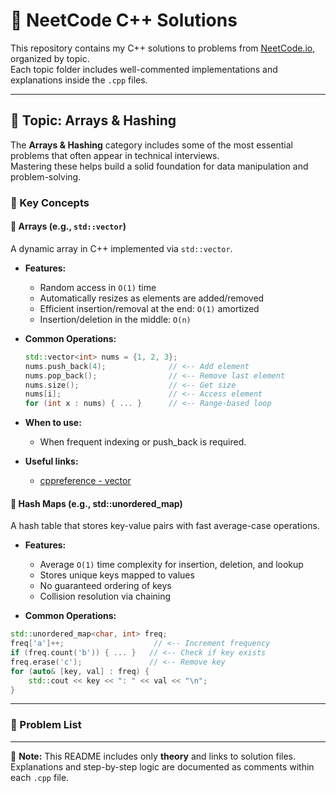 # 🧠 NeetCode C++ Solutions  

This repository contains my C++ solutions to problems from [NeetCode.io](https://neetcode.io/), organized by topic.  
Each topic folder includes well-commented implementations and explanations inside the `.cpp` files.  

---

## 📂 Topic: Arrays & Hashing  

The **Arrays & Hashing** category includes some of the most essential problems that often appear in technical interviews.  
Mastering these helps build a solid foundation for data manipulation and problem-solving.

### 📘 Key Concepts

#### 🧱 Arrays (e.g., `std::vector`) 
A dynamic array in C++ implemented via `std::vector`.

- **Features:**
  * Random access in `O(1)` time
  * Automatically resizes as elements are added/removed
  * Efficient insertion/removal at the end: `O(1)` amortized
  * Insertion/deletion in the middle: `O(n)`
 
- **Common Operations:**
  ```cpp
  std::vector<int> nums = {1, 2, 3};
  nums.push_back(4);              // <-- Add element
  nums.pop_back();                // <-- Remove last element
  nums.size();                    // <-- Get size
  nums[i];                        // <-- Access element
  for (int x : nums) { ... }      // <-- Range-based loop
  ```

- **When to use:**
  * When frequent indexing or push_back is required.
 
- **Useful links:**
  * [cppreference - vector](https://en.cppreference.com/w/cpp/container/vector.html)

#### 🧩 Hash Maps (e.g., std::unordered_map)
A hash table that stores key-value pairs with fast average-case operations.

- **Features:**
  * Average `O(1)` time complexity for insertion, deletion, and lookup
  * Stores unique keys mapped to values
  * No guaranteed ordering of keys
  * Collision resolution via chaining

- **Common Operations:**
 ``` cpp
 std::unordered_map<char, int> freq;
 freq['a']++;                    // <-- Increment frequency
 if (freq.count('b')) { ... }   // <-- Check if key exists
 freq.erase('c');               // <-- Remove key
 for (auto& [key, val] : freq) {
     std::cout << key << ": " << val << "\n";
 }
```
  
---  

### 🔗 Problem List  

---  

📌 **Note:** This README includes only **theory** and links to solution files.  
Explanations and step-by-step logic are documented as comments within each `.cpp` file.


